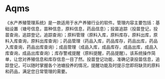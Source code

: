 # Aqms
 《水产养殖管理系统》是一款适用于水产养殖行业的软件。管理内容主要包括：基础设置（塘号信息，苗种信息，原料信息，药品信息）；投苗追踪（投苗登记，投苗查询，追踪登记，追踪查询）；原料管理（原料入库，原料库存，原料出库，原料入库查询，原料出库查询）；药品管理（药品入库，药品库存，药品出库，药品入库查询，药品出库查询）；成品管理（成品入库，成品库存，成品出库，成品入库查询，成品出库查询）；库存警戒提醒（原料提醒，药品提醒）。该系统操作简单，让您对养殖信息和库存信息一目了然。投苗登记功能，准确记录投苗信息，追踪登记，可以随时掌握各个池塘投养的情况，提醒功能及时提示您即将缺货的原料和药品，满足您日常管理的需要。
